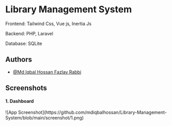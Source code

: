 
# Library Management System

Frontend: Tailwind Css, Vue js, Inertia Js

Backend: PHP, Laravel

Database: SQLite


## Authors

- [@Md Iqbal Hossan Fazlay Rabbi](https://www.github.com/mdiqbalhossan)


## Screenshots
<h4>1. Dashboard</h4>
![App Screenshot](https://github.com/mdiqbalhossan/Library-Management-System/blob/main/screenshot/1.png)

